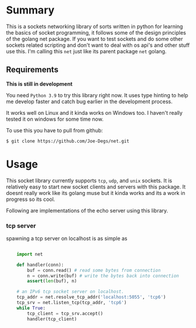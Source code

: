 # Summary
This is a sockets networking library of sorts written in python for learning
the basics of socket programming, it follows some of the design principles
of the golang net package. If you want to test sockets and do some other
sockets related scripting and don't want to deal with os api's and other stuff
use this. I'm calling this `net` just like its parent package `net` golang.

Requirements
------------
__This is still in development__

You need ``Python 3.9`` to try this library right now. It uses type hinting to help
me develop faster and catch bug earlier in the development process.

It works well on Linux and it kinda works on Windows too. I haven't really
tested it on windows for some time now.

To use this you have to pull from github:
    
    $ git clone https://github.com/Joe-Degs/net.git

# Usage
This socket library currently supports `tcp`, `udp`, and `unix` sockets. It is relatively
easy to start new socket clients and servers with this package. It doesnt really
work like its golang muse but it kinda works and its a work in progress so its cool.

Following are implementations of the echo server using this library.

### tcp server
spawning a tcp server on localhost is as simple as
```python

    import net

    def handler(conn):
        buf = conn.read() # read some bytes from connection
        n = conn.write(buf) # write the bytes back into connection
        assert(len(buf), n)

    # an IPv6 tcp socket server on localhost.
    tcp_addr = net.resolve_tcp_addr('localhost:5055', 'tcp6')
    tcp_srv = net.listen_tcp(tcp_addr, 'tcp6')
    while True:
        tcp_client = tcp_srv.accept()
        handler(tcp_client)      
```
